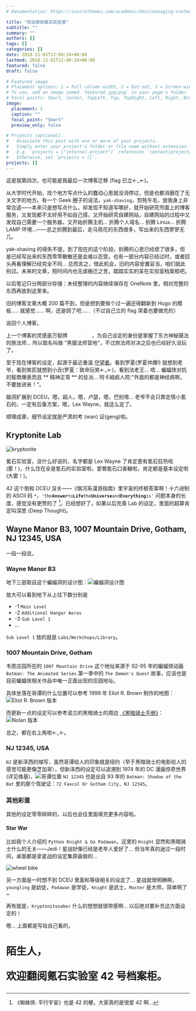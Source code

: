 ```yaml
---
# Documentation: https://sourcethemes.com/academic/docs/managing-content/

title: "欢迎来到氪石实验室"
subtitle: ""
summary: ""
authors: []
tags: []
categories: []
date: 2018-12-01T12:00:24+08:00
lastmod: 2018-12-01T12:00:24+08:00
featured: false
draft: false

# Featured image
# Placement options: 1 = Full column width, 2 = Out-set, 3 = Screen-width
# To use, add an image named `featured.jpg/png` to your page's folder.
# Focal points: Smart, Center, TopLeft, Top, TopRight, Left, Right, BottomLeft, Bottom, BottomRight.
image:
  placement: 1
  caption: ""
  focal_point: "Smart"
  preview_only: false

# Projects (optional).
#   Associate this post with one or more of your projects.
#   Simply enter your project's folder or file name without extension.
#   E.g. `projects = ["internal-project"]` references `content/project/deep-learning/index.md`.
#   Otherwise, set `projects = []`.
projects: []
---
```


这是我第四次，也可能是我最后一次博客迁移 (flag 已立←_←)。

从大学时代开始，找个地方写点什么的蠢动心思就没消停过，但是也都消磨在了无关文字的地方。有一个 Geek 圈子的说法，`yak-shaving`，剪牦牛毛，放我身上非常合适——本来只是想写点什么，却发现不知道写哪好，就开始研究市面上的博客服务，又发现都不太好用不如自己搭，又开始研究自建网站，自建网站的过程中又发现自己需要一个服务器，又开始折腾主机... 折腾个人域名... 折腾 Linux... 折腾 LAMP 环境...——总之折腾到最后，走马观花的东西很多，写出来的东西寥寥无几。

yak-shaving 的得失不提，到了现在的这个阶段，折腾的心思已经熄了很多，但是已经写出来的东西零零散散还是会难以忍受。也有一部分内容已经过时，或者回头再看理解已经完全不同... 总而言之，借此机会，旧的内容安置妥当，咱们就此别过。未来的文章，短时间内也无虞搬迁之苦，踏踏实实的呆在实验室档案柜吧。

以后笔记只分两部分存储：未经整理的内容继续保存在 OneNote 里，相对完整的东西再放到这里来。

旧的博客文章大概 200 篇不到，但是想到要挨个过一遍还得翻新到 Hugo 的模板..... 就感觉...... 啊，还是鸽了吧......（不过自己立的 flag 哭着也要做完的）

说回个人博客。

上一个博客的灵感是万智牌 <font color=#F8F8FF>（和长者）</font>，为自己设定的身份是掌握了东方神秘膜法的旅法师... 所以取名叫做 "黑膜法师营地"，不过旅法师对决之后也已经好久没玩了。

至于现在博客的设定，起源于最近重温 [守望者](https://www.bilibili.com/bangumi/play/ep257474/)。看到罗夏(罗夏帅爆!) 就想到老爷，看到笑匠就想到小丑(罗夏：致命玩笑←_←)，看到法老王... 唔... 蝙蝠侠对抗的智商爆表而且 ** 精神正常 ** 的反派... 阿卡姆疯人院:"外面的都是神经病啊，不要放进来！"。

脑洞扩展到 DCEU，嗯，超人，嗯，卢瑟，嗯，巴别塔... 老爷不会只靠定情小氪石的，一定有后备方案，嗯，Lex Wayne，就这么定了。

顺理成章，细节设定就是严肃的考 (wan) 证(geng)啦。

## Kryptonite Lab

![kryptonite](https://i.loli.net/2021/06/17/TDOlof7tyQxKbp1.jpg)

氪石实验室，没什么好说的，名字都是 Lex Wayne 了肯定患有氪石狂热啦 (雾！)，什么住在全是氪石的实验室啦，爱嚼氪石口香糖啦，肯定都是基本设定啦 (大雾！)。

42 这个倒和 DCEU 没关——《银河系漫游指南》里宇宙的终极答案啊！十六进制的 ASCII 码 `*`，`'the`**`Answer`**`to`**`Life`**`the`**`Universe`**`and`**`Everything`**`is'` 问题本身的长度，感觉没有更赞的了 [^1]。已经想好了，如果以后完善 Lab 的设定，里面的超算肯定叫深思 (Deep Thought)。

## Wayne Manor B3, 1007 Mountain Drive, Gotham, NJ 12345, USA

一段一段说，

### Wayne Manor B3

地下三层取自这个蝙蝠洞的设计图：![蝙蝠洞设计图](https://i.loli.net/2021/06/17/3i6fd9STZNXqAhu.jpg)

放大可以看到地下从上往下数分别是

- -1 `Main Level`
- -2 `Additional Hangar Aeras`
- -3 `Sub Level 1`
- ...

`Sub Level 1` 放的就是 `Labs/Workshops/Library`。

### 1007 Mountain Drive, Gotham

韦恩庄园所在的 `1007 Mountain Drive` 这个地址来源于 92-95 年的蝙蝠侠动画 `Batman: The Animated Series` 第一季中的 `The Demon's Quest` 故事，应该也是目前蝙蝠侠相关作品中唯一正面出现的庄园地址。

具体坐落在哥谭的什么位置可以参考 1999 年 Eliot R. Brown 制作的地图：![Eliot R. Brown 版本](https://i.loli.net/2021/06/17/qjvyNKJxVUimHLM.jpg)

而更新一点的设定可以参考诺兰的黑暗骑士的周边 [《黑暗骑士手册》](https://www.amazon.com/The-Dark-Knight-Manual-Documents/dp/1608871045?tag=thehuffingtop-20)：![Nolan 版本](https://i.loli.net/2021/06/17/rhy2FbWPexic7Cu.jpg)

总之，都在右上角啦←_←。

### NJ 12345, USA

`NJ` 是新泽西的缩写，虽然哥谭给人的印象就是纽约（早于黑暗骑士的电影给人的感觉可能更像芝加哥），但新泽西的设定可以追溯到 1974 年的 DC 漫画惊奇世界 (详见维基)，![哥谭位置](https://i.loli.net/2021/06/17/Q5Lcuzx4iKaXs3y.jpg)
`NJ 12345` 也是出自 93 年的 `Batman: Shadow of the Bat` 里的那个驾驶证：`72 Faxcol Dr Gotham City, NJ 12345`。

### 其他彩蛋

其他的设定零零碎碎的，以后也会往里面填充更多内容啦。

#### Star War

比如我个人介绍的 `Python Knight & Go Padawan`，这里的 `Knight` 显然和黑暗骑士什么的无关——Jedi！星战好像已经是老年人爱好了... 但当年真的迷过一段时间，桌面都是拿星战的设定集原画做的...

![wheel bike](https://i.loli.net/2021/06/17/eOlKCZAjxnLm16b.jpg)

另一方面是一时想不到 DCEU 里面和等级相关的设定了... 星战就很明确啊，
`youngling` 是幼徒，`Padawan` 是学徒，`Knight` 是武士，`Master` 是大师，简单明了~

再有就是，`Kryptonitesaber` 什么的想想就很带感啊... 以后绝对要补充这方面设定的！

嗯... 上面都是写给自己看的，

# 陌生人，<p> 欢迎翻阅氪石实验室 42 号档案柜。

[^1]: 《蜘蛛侠: 平行宇宙》也是 42 的梗，大家真的是很爱 42 啊...
